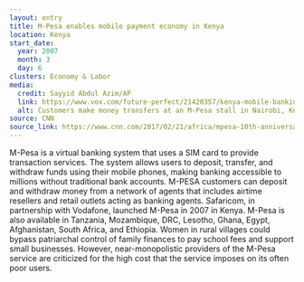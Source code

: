 ```yaml
---
layout: entry
title: M-Pesa enables mobile payment economy in Kenya
location: Kenya
start_date:
  year: 2007
  month: 3
  day: 6
clusters: Economy & Labor
media:
  credit: Sayyid Abdul Azim/AP
  link: https://www.vox.com/future-perfect/21420357/kenya-mobile-banking-unbanked-cellphone-money
  alt: Customers make money transfers at an M-Pesa stall in Nairobi, Kenya, in 2011.
source: CNN
source_link: https://www.cnn.com/2017/02/21/africa/mpesa-10th-anniversary/index.html
---
```

M-Pesa is a virtual banking system that uses a SIM card to provide transaction services. The system allows users to deposit, transfer, and withdraw funds using their mobile phones, making banking accessible to millions without traditional bank accounts. M-PESA customers can deposit and withdraw money from a network of agents that includes airtime resellers and retail outlets acting as banking agents. Safaricom, in partnership with Vodafone, launched M-Pesa in 2007 in Kenya. M-Pesa is also available in Tanzania, Mozambique, DRC, Lesotho, Ghana, Egypt, Afghanistan, South Africa, and Ethiopia. Women in rural villages could bypass patriarchal control of family finances to pay school fees and support small businesses. However, near-monopolistic providers of the M-Pesa service are criticized for the high cost that the service imposes on its often poor users.